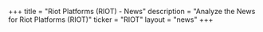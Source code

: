 +++
title = "Riot Platforms (RIOT) - News"
description = "Analyze the News for Riot Platforms (RIOT)"
ticker = "RIOT"
layout = "news"
+++

